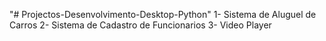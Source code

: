 "# Projectos-Desenvolvimento-Desktop-Python" 
1- Sistema de Aluguel de Carros
2- Sistema de Cadastro de Funcionarios
3- Video Player
